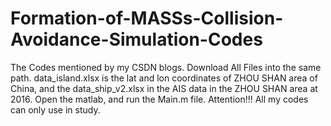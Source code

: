 # Formation-of-MASSs-Collision-Avoidance-Simulation-Codes
The Codes mentioned by my CSDN blogs.
Download All  Files into the same path.
data_island.xlsx is the lat and lon  coordinates of ZHOU SHAN area of China,  and the data_ship_v2.xlsx  in the AIS data in the ZHOU SHAN area at  2016.
Open the matlab, and run  the Main.m file.
Attention!!!
All my codes  can only use in study.
